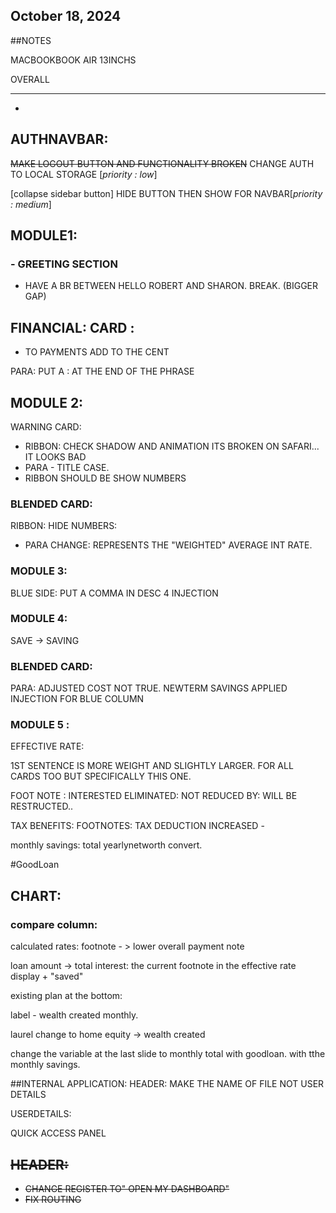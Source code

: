 ## October 18, 2024

##NOTES

MACBOOKBOOK AIR 13INCHS


OVERALL
****
 - 
 

## AUTHNAVBAR: 
~~MAKE LOGOUT BUTTON AND FUNCTIONALITY BROKEN~~
CHANGE AUTH TO LOCAL STORAGE [*priority : low*]

[collapse sidebar button] 
HIDE BUTTON  THEN SHOW FOR NAVBAR[*priority : medium*]

## MODULE1:
### - GREETING SECTION
- HAVE A BR BETWEEN HELLO ROBERT AND SHARON. BREAK. (BIGGER GAP)

## FINANCIAL: CARD :
 - TO PAYMENTS ADD TO THE CENT

PARA: PUT A : AT THE END OF THE PHRASE

## MODULE 2:

WARNING CARD:
- RIBBON: CHECK SHADOW AND ANIMATION ITS BROKEN ON SAFARI... IT LOOKS BAD
- PARA - TITLE CASE.
- RIBBON SHOULD BE SHOW NUMBERS

### BLENDED CARD:
RIBBON: HIDE NUMBERS:

- PARA CHANGE:
REPRESENTS THE "WEIGHTED" AVERAGE INT RATE.

### MODULE 3:
BLUE SIDE: PUT A COMMA IN DESC 4 INJECTION

### MODULE 4:
SAVE -> SAVING

### BLENDED CARD: 
PARA: ADJUSTED COST NOT TRUE.
NEWTERM SAVINGS APPLIED INJECTION FOR BLUE COLUMN




### MODULE 5 :

EFFECTIVE RATE: 

1ST SENTENCE IS MORE WEIGHT AND SLIGHTLY LARGER. FOR ALL CARDS TOO BUT SPECIFICALLY THIS ONE.

FOOT NOTE :
INTERESTED ELIMINATED: NOT REDUCED BY:
WILL BE RESTRUCTED..

TAX BENEFITS: 
FOOTNOTES:
TAX DEDUCTION INCREASED -


monthly savings: 
total yearlynetworth convert.


 #GoodLoan 

## CHART:

### compare column:
calculated rates:
footnote - > lower overall payment note 

loan amount ->  total interest:
the current footnote in the effective rate display  + "saved"





existing plan at the bottom:

label - wealth created monthly.

laurel change to home equity -> wealth created 


change the variable at the last slide to monthly total with goodloan. with tthe monthly savings.



##INTERNAL APPLICATION:
HEADER: MAKE THE NAME OF FILE NOT USER DETAILS



USERDETAILS:

QUICK ACCESS PANEL 





## ~~HEADER:~~ 
- ~~CHANGE REGISTER TO" OPEN MY DASHBOARD"~~
- ~~FIX ROUTING~~